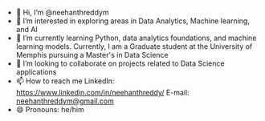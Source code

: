 - 👋 Hi, I’m @neehanthreddym
- 👀 I’m interested in exploring areas in Data Analytics, Machine learning, and AI
- 🌱 I’m currently learning Python, data analytics foundations, and machine learning models.
  Currently, I am a Graduate student at the University of Memphis pursuing a Master's in Data Science
- 💞️ I’m looking to collaborate on projects related to Data Science applications
- 📫 How to reach me
  LinkedIn: https://www.linkedin.com/in/neehanthreddy/
  E-mail: neehanthreddym@gmail.com
- 😄 Pronouns: he/him

<!---
neehanthreddym/neehanthreddym is a ✨ special ✨ repository because its `README.md` (this file) appears on your GitHub profile.
You can click the Preview link to take a look at your changes.
--->
